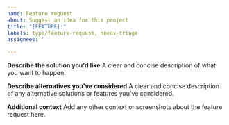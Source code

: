 ```yaml
---
name: Feature request
about: Suggest an idea for this project
title: "[FEATURE]:"
labels: type/feature-request, needs-triage
assignees: ''

---
```

**Describe the solution you'd like**
A clear and concise description of what you want to happen.

**Describe alternatives you've considered**
A clear and concise description of any alternative solutions or features you've considered.

**Additional context**
Add any other context or screenshots about the feature request here.
